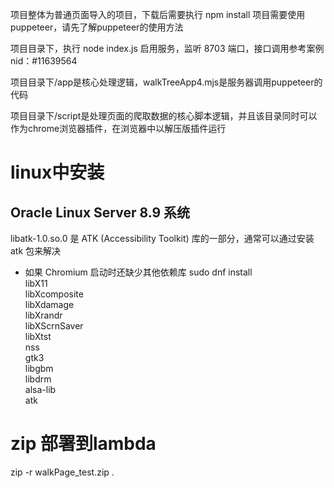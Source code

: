 项目整体为普通页面导入的项目，下载后需要执行
npm install 
项目需要使用puppeteer，请先了解puppeteer的使用方法

项目目录下，执行 node index.js 启用服务，监听 8703 端口，接口调用参考案例nid：#11639564

项目目录下/app是核心处理逻辑，walkTreeApp4.mjs是服务器调用puppeteer的代码

项目目录下/script是处理页面的爬取数据的核心脚本逻辑，并且该目录同时可以作为chrome浏览器插件，在浏览器中以解压版插件运行


# linux中安装
## Oracle Linux Server 8.9 系统
libatk-1.0.so.0 是 ATK (Accessibility Toolkit) 库的一部分，通常可以通过安装 atk 包来解决
- 如果 Chromium 启动时还缺少其他依赖库
sudo dnf install \
  libX11 \
  libXcomposite \
  libXdamage \
  libXrandr \
  libXScrnSaver \
  libXtst \
  nss \
  gtk3 \
  libgbm \
  libdrm \
  alsa-lib \
  atk

# zip 部署到lambda
zip -r walkPage_test.zip .